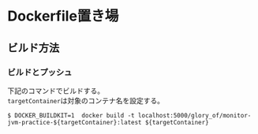 # Dockerfile置き場
## ビルド方法
### ビルドとプッシュ
下記のコマンドでビルドする。  
`targetContainer`は対象のコンテナ名を設定する。  

```
$ DOCKER_BUILDKIT=1  docker build -t localhost:5000/glory_of/monitor-jvm-practice-${targetContainer}:latest ${targetContainer}
```